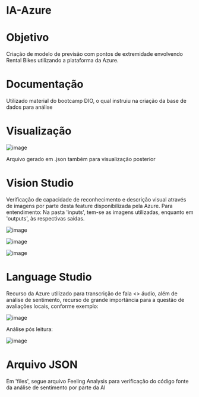 # IA-Azure

# Objetivo
Criação de modelo de previsão com pontos de extremidade envolvendo Rental Bikes utilizando a plataforma da Azure.

# Documentação
Utilizado material do bootcamp DIO, o qual instruiu na criação da base de dados para análise

# Visualização

![image](https://github.com/xuizi/IA-Azure/assets/126814093/6fd50d77-5691-4e9e-98f3-1480545a9328)

Arquivo gerado em .json também para visualização posterior

# Vision Studio
Verificação de capacidade de reconhecimento e descrição visual através de imagens por parte desta feature disponibilizada pela Azure.
Para entendimento: Na pasta 'inputs', tem-se as imagens utilizadas, enquanto em 'outputs', às respectivas saídas.

![image](https://portal.vision.cognitive.azure.com/dist/assets/ImageCaptioningSample5-14b26724.png)

![image](https://portal.vision.cognitive.azure.com/dist/assets/ImageCaptioningSample3-e03062c2.png)

![image](https://portal.vision.cognitive.azure.com/dist/assets/ImageCaptioningSample2-72b3c1ca.png)

# Language Studio
Recurso da Azure utilizado para transcrição de fala <> áudio, além de análise de sentimento, recurso de grande importância para a questão de avaliações locais, conforme exemplo:

![image](https://github.com/xuizi/IA-Azure/assets/126814093/03f31fa6-7372-484c-961e-1fedfb320da6)

Análise pós leitura:

![image](https://github.com/xuizi/IA-Azure/assets/126814093/21bc1c72-92cf-45bf-ada2-cb9c5db219f8)


# Arquivo JSON

Em 'files', segue arquivo Feeling Analysis para verificação do código fonte da análise de sentimento por parte da AI


